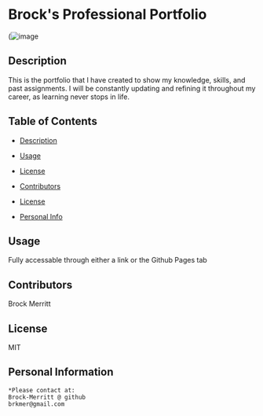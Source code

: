 # Brock's Professional Portfolio

(![image](https://user-images.githubusercontent.com/88811836/173424150-6512e100-afb5-436a-84a1-ec899cb0423f.png)


## Description 
This is the portfolio that I have created to show my knowledge, skills, and past assignments. I will be constantly updating and refining it throughout my career, as learning never stops in life.

## Table of Contents
* [Description](#Description)

* [Usage](#Usage)
    
* [License](#license)

* [Contributors](#Contributors)

* [License](#License)

* [Personal Info](#Github)

    
## Usage 
Fully accessable through either a link or the Github Pages tab

## Contributors 
Brock Merritt

## License
MIT


## Personal Information
    *Please contact at:
    Brock-Merritt @ github
    brkmer@gmail.com
